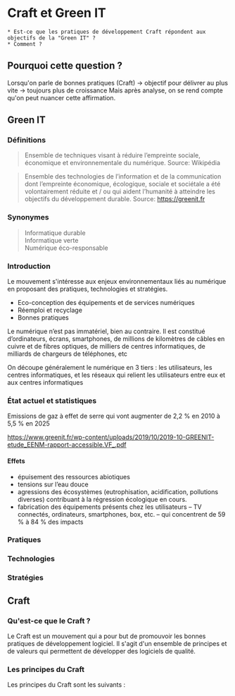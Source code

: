 # **Craft et Green IT**

    * Est-ce que les pratiques de développement Craft répondent aux objectifs de la "Green IT" ? 
    * Comment ? 

## Pourquoi cette question ?

Lorsqu'on parle de bonnes pratiques (Craft) → objectif pour délivrer au plus vite → toujours plus de croissance
Mais après analyse, on se rend compte qu'on peut nuancer cette affirmation.

## Green IT

### **Définitions**

> Ensemble de techniques visant à réduire l’empreinte sociale, économique et environnementale du numérique.
> Source: Wikipédia

>Ensemble des technologies de l’information et de la communication dont l’empreinte économique, 
écologique, sociale et sociétale a été volontairement réduite et / ou qui aident l’humanité 
à atteindre les objectifs du développement durable.
> Source: https://greenit.fr

### Synonymes

>Informatique durable  
>Informatique verte  
>Numérique éco-responsable

### Introduction 

Le mouvement s'intéresse aux enjeux environnementaux liés au numérique en proposant des pratiques, 
technologies et stratégies. 

- Eco-conception des équipements et de services numériques
- Réemploi et recyclage
- Bonnes pratiques

Le numérique n’est pas immatériel, bien au contraire. Il est constitué d’ordinateurs,
écrans, smartphones, de millions de kilomètres de câbles en cuivre et de fibres optiques,
de milliers de centres informatiques, de milliards de chargeurs de téléphones, etc

On découpe généralement le numérique en 3 tiers : les utilisateurs, les centres
informatiques, et les réseaux qui relient les utilisateurs entre eux et aux centres
informatiques

### État actuel et statistiques

Emissions de gaz à effet de serre qui vont augmenter de 2,2 % en 2010 à 5,5 % en 2025

https://www.greenit.fr/wp-content/uploads/2019/10/2019-10-GREENIT-etude_EENM-rapport-accessible.VF_.pdf

#### Effets 

- épuisement des ressources abiotiques
- tensions sur l’eau douce
- agressions des écosystèmes (eutrophisation, acidification, pollutions diverses) contribuant à la régression écologique en cours.
- fabrication des équipements présents chez les utilisateurs – TV connectés, ordinateurs, smartphones, box, etc. – qui concentrent de 59 % à 84 % des impacts

### Pratiques

### Technologies

### Stratégies 

## **Craft**

### **Qu'est-ce que le Craft ?**

Le Craft est un mouvement qui a pour but de promouvoir les bonnes pratiques de développement logiciel. Il s'agit d'un ensemble de principes et de valeurs qui permettent de développer des logiciels de qualité.

### **Les principes du Craft**

Les principes du Craft sont les suivants : 

